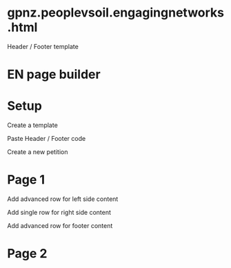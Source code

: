 # gpnz.peoplevsoil.engagingnetworks.html
Header / Footer template

# EN page builder

# Setup

Create a template

Paste Header / Footer code

Create a new petition 

# Page 1

Add advanced row for left side content

Add single row for right side content

Add advanced row for footer content

# Page 2
